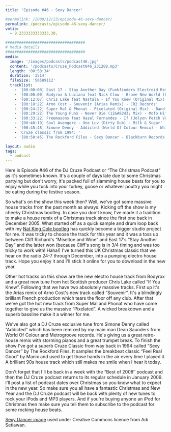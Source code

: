 ```yaml
---
title: 'Episode #46 - Sexy Dancer'

#permalink: /2008/12/23/episode-46-sexy-dancer/
permalink: /podcasts/episode-46-sexy-dancer/
votio:
  - 9.2333333333333,30,

###################################
# Media details
###################################
media:
  image: '/images/podcasts/podcast46.jpg'
  content: '/podcasts/Cruze_Podcast046_231208.mp3'
  length: '00:58:34'
  duration: '3514'
  fileSize: '56589112'
  tracklist:
    - '[00:00:00] East 17 - Stay Another Day (Funkfinders Electroid Remix) - White'
    - '[00:06:00] Bodyrox & Luciana feat Nick Clow - Brave New World (Original Mix) - Phonetic'
    - '[00:12:07] Chris Lake feat Nastala - If You Knew (Original Mix) - Rising Music'
    - '[00:18:22] Arno Cost - Souvenir (Arias Remix) - CR2 Records'
    - '[00:24:22] Super Mal & Phonat - Pixelated (Original Mix) - Bandito Records'
    - '[00:29:22] The Young Punx - Never Die (12&#8243; Mix) - Mofo Hifi'
    - '[00:33:22] Freemasons feat Hazel Fernandes - If (Jolyon Petch Vocal Club Mix) - Loaded'
    - '[00:40:19] Soul Avengerz - One Luv (Dirty Dub) - Milk & Sugar'
    - '[00:45:48] Simone Denny - Addicted (World Of Colour Remix) - White'
    - 'Cruze classic from 1994: '
    - '[00:50:45] The Rockford Files - Sexy Dancer - Blackburn Records'

layout: audio
tags:
  - podcast
---
```


Here is Episode #46 of the DJ Cruze Podcast or &#8220;The Christmas Podcast&#8221; as it's sometimes known. It's a couple of days late due to some Christmas partying but don't worry, it's packed full of slamming house beats for you to enjoy while you tuck into your turkey, goose or whatever poultry you might be eating during the festive season.

So what's on the show this week then? Well, we've got some massive house tracks from the past month as always. Kicking off the show is my cheeky Christmas bootleg. In case you don't know, I've made it a tradition to make a house remix of a Christmas track since the first one back in December 2005. What started off as a quick sample and drum loop back with my [Nat King Cole bootleg][2] has quickly become a bigger studio project for me. It was tricky to choose the track for this year and it was a toss up between Cliff Richard's &#8220;Miseltoe and Wine&#8221; and East 17&#8242;s &#8220;Stay Another Day&#8221; and the latter won (because Cliff's song is in 3/4 timing and was too tricky to work with! Haha!) I've turned this UK Christmas classic that we hear on the radio 24-7 through December, into a pumping electro house track. Hope you enjoy it and I'll stick it online for you to download in the new year.

Other hot tracks on this show are the new electro house track from Bodyrox and a great new tune from hot Scottish producer Chris Lake called &#8220;If You Knew&#8221;. Following that we have two absolutely massive tracks. First up it's the Arias remix of Arno Cost's new track called &#8220;Souvenir&#8221;. It's a blindingly brilliant French production which tears the floor off any club. After that we've got the hot new track from Super Mal and Phonat who have come together to give us the massive &#8220;Pixelated&#8221;. A wicked breakdown and a superb bassline make it a winner for me.

We've also got a DJ Cruze exclusive tune from Simone Denny called &#8220;Addicted&#8221; which has been remixed by my main man Dean Saunders from World Of Colour and Metrogroove records. He's giving us a great retro-house remix with storming pianos and a great trumpet break. To finish the show I've got a superb Cruze Classic from way back in 1994 called &#8220;Sexy Dancer&#8221; by The Rockford Files. It samples the breakbeat classic &#8220;Feel Real Good&#8221; by Manix and used to get those hands in the air every time I played it. A brilliant 90s house track which still makes me smile when I hear it today.

Don't forget that I'll be back in a week with the &#8220;Best of 2008&#8243; podcast and then the DJ Cruze podcast returns to its regular schedule in January 2009. I'll post a list of podcast dates over Christmas so you know what to expect in the new year. So make sure you all have a fantastic Christmas and New Year and the DJ Cruze podcast will be back with plenty of new tunes to rock your iPods and MP3 players. And if you're buying anyone an iPod for Christmas then make sure you tell them to subscribe to the podcast for some rocking house beats.

[Sexy Dancer image][5] used under Creative Commons licence from Adi Setiawan.

[1]: http://www.djcruze.co.uk/cms/wp-content/uploads/2008/12/podcast46.jpg
[2]: http://www.djcruze.co.uk/cms/2006/12/01/nat-king-cole-the-christmas-song-dj-cruze-funkfinders-mix/
[3]: http://www.djcruze.co.uk/cms/wp-content/DownloadButton.gif
[4]: http://www.djcruzeaudio.co.uk/podcasts/Cruze_Podcast046_231208.mp3
[5]: http://www.flickr.com/photos/adisetiawan/2979239187/
